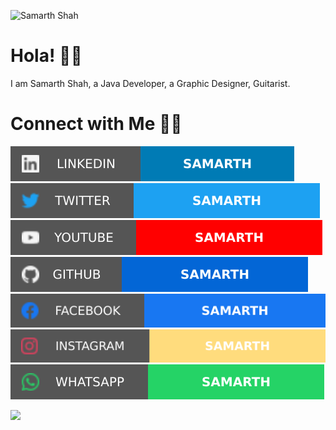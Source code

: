 ![Samarth Shah](https://github.com/sxmxr/sxmxr/blob/main/White%20and%20Black%20Minimalist%20Modelling%20Portfolio%20Presentation.gif)

# Hola! 👋🏻
I am Samarth Shah, a Java Developer, a Graphic Designer, Guitarist.

# Connect with Me 🤝🏻

[![LinkedIn](/SOC/li.svg)](https://www.linkedin.com/in/samarth-shah-61345014a/) 
[![Twitter](/SOC/tw.svg)](https://twitter.com/Squxre_Root) 
[![YouTube](/SOC/yt.svg)](https://www.youtube.com/channel/UCWSQFRvkl7aji-6yaQSStIw) 
[![GitHub](/SOC/gh.svg)](https://github.com/sxmxr) 
[![Facebook](/SOC/fb.svg)](https://www.facebook.com/samarth.shah.56829/) 
[![Instagram](/SOC/ig.svg)](https://www.instagram.com/sxmxr.png/) 
[![WhatsApp](/SOC/wa.svg)](https://wa.link/mel45s)

<p align="left">
  <img src="https://github-readme-stats.vercel.app/api?username=sxmxr&theme=blue-green)](https://github.com/sxmxr" />
</p>
